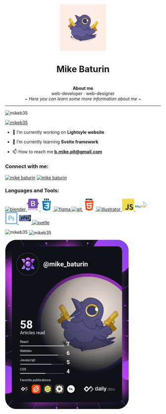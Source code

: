<p align="center">
  <a href="#">
    
  </a>
  <p align="center">
   <img width="150" height="150" src="birdPFP.png" alt="Logo">
  </p>
  <h1 align="center"><b>Mike Baturin</b></h1>
  <p align="center">
    <br />
    <b>About me</b>
    <br />
    web-developer
    ·
    web-designer
    <br />
    <i>~ Here you can learn some more information about me ~</i>
  </p>
</p>

---

<p align="left"> <img src="https://komarev.com/ghpvc/?username=mikeb35&label=Profile%20views&color=0e75b6&style=flat" alt="mikeb35" /> </p>

<p align="left"> <a href="https://github.com/ryo-ma/github-profile-trophy"><img src="https://github-profile-trophy.vercel.app/?username=mikeb35" alt="mikeb35" /></a> </p>

- 🔭 I’m currently working on **Lightsyle website**

- 🌱 I’m currently learning **Svelte framework**

<!-- - 👯 I’m looking to collaborate on **Lightsyle website** -->

- 📫 How to reach me **b.mike.pit@gmail.com**


<h3 align="left">Connect with me:</h3>
<p align="left">
<a href="https://fb.com/mike baturin" target="blank"><img align="center" src="https://raw.githubusercontent.com/rahuldkjain/github-profile-readme-generator/master/src/images/icons/Social/facebook.svg" alt="mike baturin" height="30" width="40" /></a>
<a href="https://instagram.com/mike baturin" target="blank"><img align="center" src="https://raw.githubusercontent.com/rahuldkjain/github-profile-readme-generator/master/src/images/icons/Social/instagram.svg" alt="mike baturin" height="30" width="40" /></a>
</p>

<h3 align="left">Languages and Tools:</h3>
<p align="left"> <a href="https://www.blender.org/" target="_blank" rel="noreferrer"> <img src="https://download.blender.org/branding/community/blender_community_badge_white.svg" alt="blender" width="40" height="40"/> </a> <a href="https://getbootstrap.com" target="_blank" rel="noreferrer"> <img src="https://raw.githubusercontent.com/devicons/devicon/master/icons/bootstrap/bootstrap-plain-wordmark.svg" alt="bootstrap" width="40" height="40"/> </a> <a href="https://www.w3schools.com/css/" target="_blank" rel="noreferrer"> <img src="https://raw.githubusercontent.com/devicons/devicon/master/icons/css3/css3-original-wordmark.svg" alt="css3" width="40" height="40"/> </a> <a href="https://www.figma.com/" target="_blank" rel="noreferrer"> <img src="https://www.vectorlogo.zone/logos/figma/figma-icon.svg" alt="figma" width="40" height="40"/> </a> <a href="https://git-scm.com/" target="_blank" rel="noreferrer"> <img src="https://www.vectorlogo.zone/logos/git-scm/git-scm-icon.svg" alt="git" width="40" height="40"/> </a> <a href="https://www.w3.org/html/" target="_blank" rel="noreferrer"> <img src="https://raw.githubusercontent.com/devicons/devicon/master/icons/html5/html5-original-wordmark.svg" alt="html5" width="40" height="40"/> </a> <a href="https://www.adobe.com/in/products/illustrator.html" target="_blank" rel="noreferrer"> <img src="https://www.vectorlogo.zone/logos/adobe_illustrator/adobe_illustrator-icon.svg" alt="illustrator" width="40" height="40"/> </a> <a href="https://developer.mozilla.org/en-US/docs/Web/JavaScript" target="_blank" rel="noreferrer"> <img src="https://raw.githubusercontent.com/devicons/devicon/master/icons/javascript/javascript-original.svg" alt="javascript" width="40" height="40"/> </a> <a href="https://www.mysql.com/" target="_blank" rel="noreferrer"> <img src="https://raw.githubusercontent.com/devicons/devicon/master/icons/mysql/mysql-original-wordmark.svg" alt="mysql" width="40" height="40"/> </a> <a href="https://www.photoshop.com/en" target="_blank" rel="noreferrer"> <img src="https://raw.githubusercontent.com/devicons/devicon/master/icons/photoshop/photoshop-line.svg" alt="photoshop" width="40" height="40"/> </a> <a href="https://www.php.net" target="_blank" rel="noreferrer"> <img src="https://raw.githubusercontent.com/devicons/devicon/master/icons/php/php-original.svg" alt="php" width="40" height="40"/> </a> <a href="https://svelte.dev" target="_blank" rel="noreferrer"> <img src="https://upload.wikimedia.org/wikipedia/commons/1/1b/Svelte_Logo.svg" alt="svelte" width="40" height="40"/> </a> </p>

<p><img align="left" src="https://github-readme-stats.vercel.app/api/top-langs?username=mikeb35&show_icons=true&locale=en&layout=compact" alt="mikeb35" /></p>

<p>&nbsp;<img align="center" src="https://github-readme-stats.vercel.app/api?username=mikeb35&show_icons=true&locale=en" alt="mikeb35" /></p>

<!-- <a href="https://app.daily.dev/mike_baturin"><img src="https://api.daily.dev/devcards/dee6b63b9819463094422d4654f2338f.png?r=agj" width="400" alt="Mike Baturin's Dev Card"/></a> -->
<a href="https://app.daily.dev/mike_baturin"><img src="https://github.com/MikeB35/MikeB35/blob/main/devcard.svg" width="400" alt="Mike Baturin's Dev Card"/></a>
